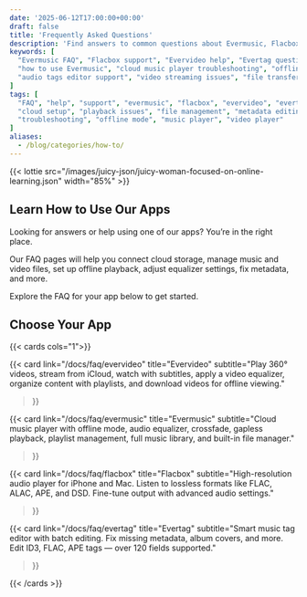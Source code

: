 ```yaml
---
date: '2025-06-12T17:00:00+00:00'
draft: false
title: 'Frequently Asked Questions'
description: 'Find answers to common questions about Evermusic, Flacbox, Evervideo, and Evertag. Explore features like cloud streaming, file management, playback options, metadata editing, and more.'
keywords: [
  "Evermusic FAQ", "Flacbox support", "Evervideo help", "Evertag questions",
  "how to use Evermusic", "cloud music player troubleshooting", "offline playback guide",
  "audio tags editor support", "video streaming issues", "file transfer tutorial"
]
tags: [
  "FAQ", "help", "support", "evermusic", "flacbox", "evervideo", "evertag",
  "cloud setup", "playback issues", "file management", "metadata editing",
  "troubleshooting", "offline mode", "music player", "video player"
]
aliases:
  - /blog/categories/how-to/
---
```


{{< lottie src="/images/juicy-json/juicy-woman-focused-on-online-learning.json" width="85%" >}}

## Learn How to Use Our Apps

Looking for answers or help using one of our apps? You’re in the right place.

Our FAQ pages will help you connect cloud storage, manage music and video files, set up offline playback, adjust equalizer settings, fix metadata, and more.

Explore the FAQ for your app below to get started.

## Choose Your App

{{< cards cols="1">}}

{{< card 
  link="/docs/faq/evervideo" 
  title="Evervideo" 
  subtitle="Play 360° videos, stream from iCloud, watch with subtitles, apply a video equalizer, organize content with playlists, and download videos for offline viewing." 
>}}

{{< card 
  link="/docs/faq/evermusic"
  title="Evermusic" 
  subtitle="Cloud music player with offline mode, audio equalizer, crossfade, gapless playback, playlist management, full music library, and built-in file manager." 
>}}

{{< card 
  link="/docs/faq/flacbox"
  title="Flacbox" 
  subtitle="High-resolution audio player for iPhone and Mac. Listen to lossless formats like FLAC, ALAC, APE, and DSD. Fine-tune output with advanced audio settings." 
>}}

{{< card 
  link="/docs/faq/evertag"
  title="Evertag" 
  subtitle="Smart music tag editor with batch editing. Fix missing metadata, album covers, and more. Edit ID3, FLAC, APE tags — over 120 fields supported." 
>}}

{{< /cards >}}